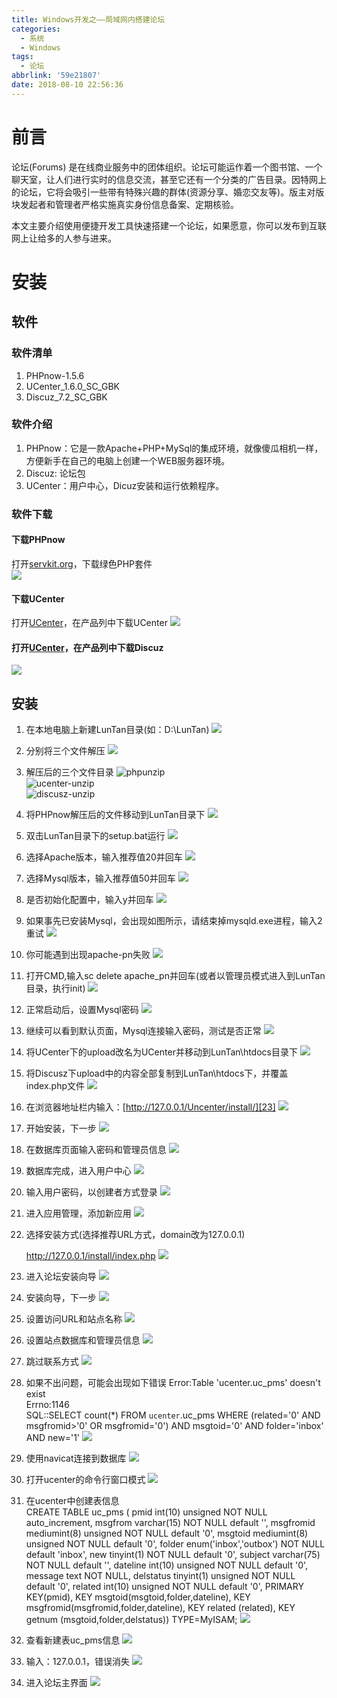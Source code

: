 ```yaml
---
title: Windows开发之——局域网内搭建论坛
categories:
  - 系统
  - Windows
tags:
  - 论坛
abbrlink: '59e21807'
date: 2018-08-10 22:56:36
---
```


# 前言
论坛(Forums) 是在线商业服务中的团体组织。论坛可能运作着一个图书馆、一个聊天室，让人们进行实时的信息交流，甚至它还有一个分类的广告目录。因特网上的论坛，它将会吸引一些带有特殊兴趣的群体(资源分享、婚恋交友等)。版主对版块发起者和管理者严格实施真实身份信息备案、定期核验。   

本文主要介绍使用便捷开发工具快速搭建一个论坛，如果愿意，你可以发布到互联网上让给多的人参与进来。     

<!--more-->

# 安装
## 软件
### 软件清单
1. PHPnow-1.5.6
2. UCenter_1.6.0_SC_GBK
3. Discuz_7.2_SC_GBK

### 软件介绍
1. PHPnow：它是一款Apache+PHP+MySql的集成环境，就像傻瓜相机一样，方便新手在自己的电脑上创建一个WEB服务器环境。
2. Discuz: 论坛包
3. UCenter：用户中心，Dicuz安装和运行依赖程序。

### 软件下载
#### 下载PHPnow
打开[servkit.org][1]，下载绿色PHP套件   
![][2]
#### 下载UCenter
打开[UCenter][3]，在产品列中下载UCenter
![][4] 
 
#### 打开[UCenter][3]，在产品列中下载Discuz
![][5]

## 安装
1. 在本地电脑上新建LunTan目录(如：D:\LunTan)
![][6]  
2. 分别将三个文件解压
![][7] 
3. 解压后的三个文件目录
![phpunzip][8]   
![ucenter-unzip][9]  
![discusz-unzip][10]
4. 将PHPnow解压后的文件移动到LunTan目录下
![][11]  
5. 双击LunTan目录下的setup.bat运行
![][12]  
6. 选择Apache版本，输入推荐值20并回车
![][13]
7. 选择Mysql版本，输入推荐值50并回车
![][14] 
8. 是否初始化配置中，输入y并回车
![][15]  
9. 如果事先已安装Mysql，会出现如图所示，请结束掉mysqld.exe进程，输入2重试
![][16]
10. 你可能遇到出现apache-pn失败
![][17]  
11. 打开CMD,输入sc delete  apache_pn并回车(或者以管理员模式进入到LunTan目录，执行init)
![][18]
12. 正常启动后，设置Mysql密码
![][19]  
13. 继续可以看到默认页面，Mysql连接输入密码，测试是否正常
![][20] 
14. 将UCenter下的upload改名为UCenter并移动到LunTan\htdocs目录下
![][21]  
15. 将Discusz下upload中的内容全部复制到LunTan\htdocs下，并覆盖index.php文件
![][22] 
16. 在浏览器地址栏内输入：[http://127.0.0.1/Uncenter/install/][23]
![][24]  
17. 开始安装，下一步
![][25]
18. 在数据库页面输入密码和管理员信息
![][26] 
19. 数据库完成，进入用户中心
![][27]
20. 输入用户密码，以创建者方式登录
![][28]
21. 进入应用管理，添加新应用
![][29] 
22. 选择安装方式(选择推荐URL方式，domain改为127.0.0.1)  

	http://127.0.0.1/install/index.php
![][30]
23. 进入论坛安装向导
![][31]  
24. 安装向导，下一步
![][32]
25. 设置访问URL和站点名称
![][33] 
26. 设置站点数据库和管理员信息
![][34]
27. 跳过联系方式
![][35]
28. 如果不出问题，可能会出现如下错误
	Error:Table 'ucenter.uc_pms' doesn't exist    
	Errno:1146     
	SQL::SELECT count(*) FROM `ucenter`.uc_pms WHERE (related='0' AND     msgfromid>'0' OR msgfromid='0') AND msgtoid='0' AND folder='inbox' AND    new='1'
![][36]
29. 使用navicat连接到数据库
![][37]  
30. 打开ucenter的命令行窗口模式
![][38]   
   
31. 在ucenter中创建表信息  
	CREATE TABLE uc_pms (
	pmid int(10) unsigned NOT NULL auto_increment,
	msgfrom varchar(15) NOT NULL default '',
	msgfromid mediumint(8) unsigned NOT NULL default '0',
	msgtoid mediumint(8) unsigned NOT NULL default '0',
	folder enum('inbox','outbox') NOT NULL default 'inbox',
	new tinyint(1) NOT NULL default '0',
	subject varchar(75) NOT NULL default '',
	dateline int(10) unsigned NOT NULL default '0',
	message text NOT NULL,
	delstatus tinyint(1) unsigned NOT NULL default '0',
	related int(10) unsigned NOT NULL default '0',
	PRIMARY KEY(pmid),
	KEY msgtoid(msgtoid,folder,dateline),
	KEY msgfromid(msgfromid,folder,dateline),
	KEY related (related),
	KEY getnum (msgtoid,folder,delstatus)) TYPE=MyISAM;	
![][39] 
32. 查看新建表uc_pms信息
![][40]  
33. 输入：127.0.0.1，错误消失
![][41]  
34. 进入论坛主界面
![][42]


[1]: http://servkit.org/
[2]: https://images.pgzxc.com/phpnow-download.png
[3]: http://www.comsenz.com/products/ucenter/
[4]: https://images.pgzxc.com/ucenter-download.png
[5]: https://images.pgzxc.com/discuz-download.png
[6]: https://images.pgzxc.com/LunTan-dir.png
[7]: https://images.pgzxc.com/forum-file-unzip.png
[8]: https://images.pgzxc.com/phpnow-unzip.png
[9]: https://images.pgzxc.com/uncenter-unzip.png
[10]: https://images.pgzxc.com/discusz-unzip.png
[11]: https://images.pgzxc.com/luntan-php-move.png
[12]: https://images.pgzxc.com/luntan-php-setup.png
[13]: https://images.pgzxc.com/phpnow-apache.png
[14]: https://images.pgzxc.com/phpnow-mysql-select.png
[15]: https://images.pgzxc.com/phpnow-init-y.png
[16]: https://images.pgzxc.com/mysql-kill-mysqld.png
[17]: https://images.pgzxc.com/apache-pn-fail.png
[18]: https://images.pgzxc.com/cmd-delete-apache.png
[19]: https://images.pgzxc.com/mysql-root-password.png
[20]: https://images.pgzxc.com/phpnow-default-page.png
[21]: https://images.pgzxc.com/ucenter-reload-move.png
[22]: https://images.pgzxc.com/discusz-upload-move.png
[23]: http://127.0.0.1/Uncenter/install/
[24]: https://images.pgzxc.com/ucenter-install-guide.png
[25]: https://images.pgzxc.com/ucenter-install-next.png
[26]: https://images.pgzxc.com/ucenter-install-mysql.png
[27]: https://images.pgzxc.com/ucenter-mysql-finish.png
[28]: https://images.pgzxc.com/ucenter-login.png
[29]: https://images.pgzxc.com/ucenter-add-apply.png
[30]: https://images.pgzxc.com/ucenter-install-url.png
[31]: https://images.pgzxc.com/discuz-install.png
[32]: https://images.pgzxc.com/discusz-install-next.png
[33]: https://images.pgzxc.com/discuz-url-zhandian.png
[34]: https://images.pgzxc.com/discusz-mysql.png
[35]: https://images.pgzxc.com/discuz-email.png
[36]: https://images.pgzxc.com/discusz-fail.png
[37]: https://images.pgzxc.com/mysql-navicate-conn.png
[38]: https://images.pgzxc.com/navicat-ucenter-open.png
[39]: https://images.pgzxc.com/navicate-ucenter-create.png
[40]: https://images.pgzxc.com/navicat-uc-pms.png
[41]: https://images.pgzxc.com/create-success-refresh.png
[42]: https://images.pgzxc.com/discuz-main.png